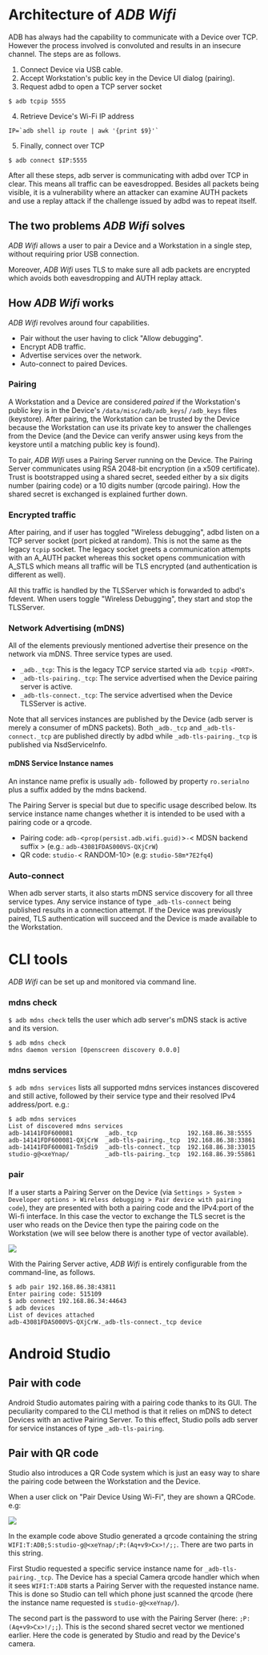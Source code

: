 # Architecture of *ADB Wifi*

ADB has always had the capability to communicate with a Device over TCP. However
the process involved is convoluted and results in an insecure channel.
The steps are as follows.

1. Connect Device via USB cable.
2. Accept Workstation's public key in the Device UI dialog (pairing).
3. Request adbd to open a TCP server socket
```
$ adb tcpip 5555
```
4. Retrieve Device's Wi-Fi IP address
```
IP=`adb shell ip route | awk '{print $9}'`
```
5. Finally, connect over TCP
```
$ adb connect $IP:5555
```

After all these steps, adb server is communicating
with adbd over TCP in clear.
This means all traffic can be eavesdropped. Besides all packets being visible,
it is a vulnerability where an attacker can examine AUTH packets and use a replay
attack if the challenge issued by adbd was to repeat itself.


## The two problems *ADB Wifi* solves

*ADB Wifi* allows a user to pair a Device and a Workstation in a single step, without
requiring prior USB connection.

Moreover, *ADB Wifi* uses TLS to make sure all adb packets are encrypted
which avoids both eavesdropping and AUTH replay attack.

## How *ADB Wifi* works

*ADB Wifi* revolves around four capabilities.

- Pair without the user having to click "Allow debugging".
- Encrypt ADB traffic.
- Advertise services over the network.
- Auto-connect to paired Devices.

### Pairing

A Workstation and a Device are considered *paired* if the Workstation's public key
is in the Device's `/data/misc/adb/adb_keys`/ `/adb_keys` files (keystore). After pairing, the
Workstation can be trusted by the Device because the Workstation
can use its private key to answer the challenges from the Device (and the Device can verify
answer using keys from the keystore until a matching public key is found).

To pair, *ADB Wifi* uses a Pairing Server running on the Device.
The Pairing Server communicates using RSA 2048-bit encryption (in a x509 certificate).
Trust is bootstrapped using a shared secret, seeded either by a six digits number (pairing code)
or a 10 digits number (qrcode pairing). How the shared secret is exchanged is explained further down.

### Encrypted traffic

After pairing, and if user has toggled "Wireless debugging", adbd listen on
a TCP server socket (port picked at random). This is not the same as the legacy `tcpip` socket. The
legacy socket greets a communication attempts with an A_AUTH packet whereas
this socket opens communication with A_STLS which means all traffic will be
TLS encrypted (and authentication is different as well).

All this traffic is handled by the TLSServer which is forwarded to adbd's fdevent.
When users toggle "Wireless Debugging", they start and stop the TLSServer.

### Network Advertising (mDNS)

All of the elements previously mentioned advertise their presence on the network
via mDNS. Three service types are used.

- `_adb._tcp`: This is the legacy TCP service started via `adb tcpip <PORT>`.
- `_adb-tls-pairing._tcp`: The service advertised when the Device pairing server is active.
- `_adb-tls-connect._tcp`: The service advertised when the Device TLSServer is active.

Note that all services instances are published by the Device (adb server is merely a consumer
of mDNS packets). Both `_adb._tcp` and `_adb-tls-connect._tcp` are published directly
by adbd while `_adb-tls-pairing._tcp` is published via NsdServiceInfo.

#### mDNS Service Instance names

An instance name prefix is usually `adb-` followed by property `ro.serialno` plus a suffix added
by the mdns backend.

The Pairing Server is special but due to specific usage described below. Its
service instance name changes whether it is intended to be used with a pairing code
or a qrcode.

- Pairing code: `adb-`<`prop(persist.adb.wifi.guid)`>`-`< MDSN backend suffix > (e.g.: `adb-43081FDAS000VS-QXjCrW`)
- QR code: `studio-`< RANDOM-10> (e.g: `studio-58m*7E2fq4`)

### Auto-connect

When adb server starts, it also starts mDNS service discovery for all three service types.
Any service instance of type `_adb-tls-connect` being published results in a connection attempt.
If the Device was previously paired, TLS authentication will succeed and the Device is made
available to the Workstation.

# CLI tools

*ADB Wifi* can be set up and monitored via command line.

### mdns check
`$ adb mdns check` tells the user which adb server's mDNS stack is active and its version.

```
$ adb mdns check
mdns daemon version [Openscreen discovery 0.0.0]
```

### mdns services
`$ adb mdns services` lists all supported mdns services instances discovered and still active,
followed by their service type and their resolved IPv4 address/port. e.g.:
```
$ adb mdns services
List of discovered mdns services
adb-14141FDF600081         _adb._tcp	          192.168.86.38:5555
adb-14141FDF600081-QXjCrW  _adb-tls-pairing._tcp  192.168.86.38:33861
adb-14141FDF600081-TnSdi9  _adb-tls-connect._tcp  192.168.86.38:33015
studio-g@<xeYnap/          _adb-tls-pairing._tcp  192.168.86.39:55861
```

### pair

If a user starts a Pairing Server on the Device (via
`Settings > System > Developer options > Wireless debugging > Pair device with pairing code`), they
are presented with both a pairing code and the IPv4:port of the Wi-fi interface. In this case
the vector to exchange the TLS secret is the user who reads on the Device then type the pairing code on the Workstation
(we will see below there is another type of vector available).

![](adb_wifi_assets/pairing_dialog.png)

With the Pairing Server active, *ADB Wifi* is entirely configurable from the command-line, as follows.

```
$ adb pair 192.168.86.38:43811
Enter pairing code: 515109
$ adb connect 192.168.86.34:44643
$ adb devices
List of devices attached
adb-43081FDAS000VS-QXjCrW._adb-tls-connect._tcp	device
```

# Android Studio

## Pair with code
Android Studio automates pairing with a pairing code thanks to its GUI.
The peculiarity compared to the CLI method
is that it relies on mDNS to detect Devices with an active Pairing Server.
To this effect, Studio polls adb server for service instances of type `_adb-tls-pairing`.

## Pair with QR code
Studio also introduces a QR Code system which is just an easy way to share
the pairing code between the Workstation and the Device.

When a user click on "Pair Device Using Wi-Fi", they are shown a QRCode. e.g:

![](adb_wifi_assets/qrcode.png)

In the example code above Studio generated a qrcode containing the string `WIFI:T:ADB;S:studio-g@<xeYnap/;P:(Aq+v9>Cx>!/;;`. There are two parts in this string.

First Studio requested a specific service instance name for `_adb-tls-pairing._tcp`. The Device has a special Camera qrcode handler which when it sees
`WIFI:T:ADB` starts a Pairing Server with the requested instance name. This is done so Studio can tell which phone just scanned the qrcode
(here the instance name requested is `studio-g@<xeYnap/`).

The second part is the password to use with the Pairing Server (here: `;P:(Aq+v9>Cx>!/;;`).
This is the second shared secret vector we mentioned earlier. Here the code is generated
by Studio and read by the Device's camera.
